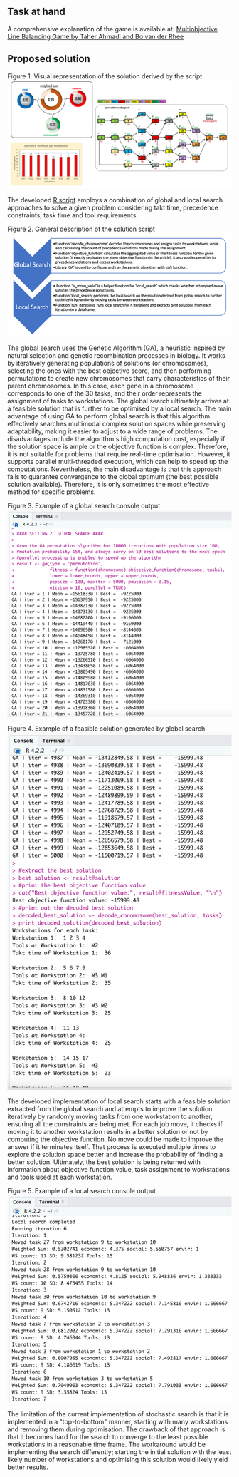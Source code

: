 ## Task at hand

A comprehensive explanation of the game is available at: [Multiobjective Line Balancing Game by Taher Ahmadi and Bo van der Rhee](https://doi.org/10.1287/ited.2022.0277)



## Proposed solution

Figure 1. Visual representation of the solution derived by the script
![Alt text](molb_asset_2.png)

The developed [R script]() employs a combination of global and local search approaches to solve a given problem considering takt time, precedence constraints, task time and tool requirements.

Figure 2. General description of the solution script
![Alt text](molb_asset_1.png)

The global search uses the Genetic Algorithm (GA), a heuristic inspired by natural selection and genetic recombination processes in biology. It works by iteratively generating populations of solutions (or chromosomes), selecting the ones with the best objective score, and then performing permutations to create new chromosomes that carry characteristics of their parent chromosomes. In this case, each gene in a chromosome corresponds to one of the 30 tasks, and their order represents the assignment of tasks to workstations. The global search ultimately arrives at a feasible solution that is further to be optimised by a local search. The main advantage of using GA to perform global search is that this algorithm effectively searches multimodal complex solution spaces while preserving adaptability, making it easier to adjust to a wide range of problems. The disadvantages include the algorithm's high computation cost, especially if the solution space is ample or the objective function is complex. Therefore, it is not suitable for problems that require real-time optimisation. However, it supports parallel multi-threaded execution, which can help to speed up the computations. Nevertheless, the main disadvantage is that this approach fails to guarantee convergence to the global optimum (the best possible solution available). Therefore, it is only sometimes the most effective method for specific problems. 

Figure 3. Example of a global search console output
![Alt text](molb_asset_3.png)

Figure 4. Example of a feasible solution generated by global search
![Alt text](molb_asset_4.png)

The developed implementation of local search starts with a feasible solution extracted from the global search and attempts to improve the solution iteratively by randomly moving tasks from one workstation to another, ensuring all the constraints are being met. For each job move, it checks if moving it to another workstation results in a better solution or not by computing the objective function. No move could be made to improve the answer if it terminates itself. That process is executed multiple times to explore the solution space better and increase the probability of finding a better solution. Ultimately, the best solution is being returned with information about objective function value, task assignment to workstations and tools used at each workstation. 

Figure 5. Example of a local search console output
![Alt text](molb_asset_5.png)

The limitation of the current implementation of stochastic search is that it is implemented in a "top-to-bottom" manner, starting with many workstations and removing them during optimisation. The drawback of that approach is that it becomes hard for the search to converge to the least possible workstations in a reasonable time frame. The workaround would be implementing the search differently; starting the initial solution with the least likely number of workstations and optimising this solution would likely yield better results.
